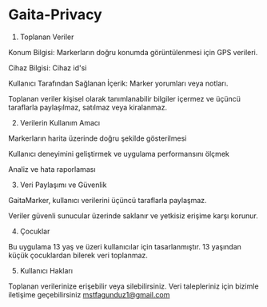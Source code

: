 # Gaita-Privacy

1. Toplanan Veriler

Konum Bilgisi: Markerların doğru konumda görüntülenmesi için GPS verileri.

Cihaz Bilgisi: Cihaz id'si

Kullanıcı Tarafından Sağlanan İçerik: Marker yorumları veya notları.

Toplanan veriler kişisel olarak tanımlanabilir bilgiler içermez ve üçüncü taraflarla paylaşılmaz, satılmaz veya kiralanmaz.


2. Verilerin Kullanım Amacı

Markerların harita üzerinde doğru şekilde gösterilmesi

Kullanıcı deneyimini geliştirmek ve uygulama performansını ölçmek

Analiz ve hata raporlaması


3. Veri Paylaşımı ve Güvenlik

GaitaMarker, kullanıcı verilerini üçüncü taraflarla paylaşmaz.

Veriler güvenli sunucular üzerinde saklanır ve yetkisiz erişime karşı korunur.


4. Çocuklar

Bu uygulama 13 yaş ve üzeri kullanıcılar için tasarlanmıştır. 13 yaşından küçük çocuklardan bilerek veri toplanmaz.


5. Kullanıcı Hakları

Toplanan verilerinize erişebilir veya silebilirsiniz. Veri talepleriniz için bizimle iletişime geçebilirsiniz mstfagunduz1@gmail.com
